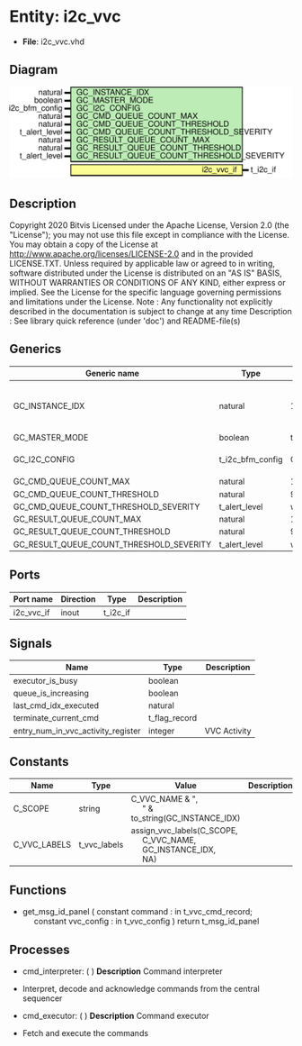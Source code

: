 # Entity: i2c_vvc

- **File**: i2c_vvc.vhd
## Diagram

![Diagram](i2c_vvc.svg "Diagram")
## Description

Copyright 2020 Bitvis
Licensed under the Apache License, Version 2.0 (the "License"); you may not use this file except in compliance with the License.
You may obtain a copy of the License at http://www.apache.org/licenses/LICENSE-2.0 and in the provided LICENSE.TXT.
Unless required by applicable law or agreed to in writing, software distributed under the License is distributed on
an "AS IS" BASIS, WITHOUT WARRANTIES OR CONDITIONS OF ANY KIND, either express or implied.
See the License for the specific language governing permissions and limitations under the License.
Note : Any functionality not explicitly described in the documentation is subject to change at any time
Description   : See library quick reference (under 'doc') and README-file(s)
## Generics

| Generic name                             | Type             | Value                    | Description                               |
| ---------------------------------------- | ---------------- | ------------------------ | ----------------------------------------- |
| GC_INSTANCE_IDX                          | natural          | 1                        | Instance index for this I2C_VVCT instance |
| GC_MASTER_MODE                           | boolean          | true                     |                                           |
| GC_I2C_CONFIG                            | t_i2c_bfm_config | C_I2C_BFM_CONFIG_DEFAULT | Behavior specification for BFM            |
| GC_CMD_QUEUE_COUNT_MAX                   | natural          | 1000                     |                                           |
| GC_CMD_QUEUE_COUNT_THRESHOLD             | natural          | 950                      |                                           |
| GC_CMD_QUEUE_COUNT_THRESHOLD_SEVERITY    | t_alert_level    | warning                  |                                           |
| GC_RESULT_QUEUE_COUNT_MAX                | natural          | 1000                     |                                           |
| GC_RESULT_QUEUE_COUNT_THRESHOLD          | natural          | 950                      |                                           |
| GC_RESULT_QUEUE_COUNT_THRESHOLD_SEVERITY | t_alert_level    | warning                  |                                           |
## Ports

| Port name  | Direction | Type     | Description |
| ---------- | --------- | -------- | ----------- |
| i2c_vvc_if | inout     | t_i2c_if |             |
## Signals

| Name                               | Type          | Description   |
| ---------------------------------- | ------------- | ------------- |
| executor_is_busy                   | boolean       |               |
| queue_is_increasing                | boolean       |               |
| last_cmd_idx_executed              | natural       |               |
| terminate_current_cmd              | t_flag_record |               |
| entry_num_in_vvc_activity_register | integer       | VVC Activity  |
## Constants

| Name         | Type         | Value                                                                                                                                                                    | Description |
| ------------ | ------------ | ------------------------------------------------------------------------------------------------------------------------------------------------------------------------ | ----------- |
| C_SCOPE      | string       |  C_VVC_NAME & ",<br><span style="padding-left:20px">" & to_string(GC_INSTANCE_IDX)                                                                                       |             |
| C_VVC_LABELS | t_vvc_labels |  assign_vvc_labels(C_SCOPE,<br><span style="padding-left:20px"> C_VVC_NAME,<br><span style="padding-left:20px"> GC_INSTANCE_IDX,<br><span style="padding-left:20px"> NA) |             |
## Functions
- get_msg_id_panel <font id="function_arguments">( constant command    : in t_vvc_cmd_record;<br><span style="padding-left:20px"> constant vvc_config : in t_vvc_config ) </font> <font id="function_return">return t_msg_id_panel </font>
## Processes
- cmd_interpreter: (  )
**Description**
Command interpreter
- Interpret, decode and acknowledge commands from the central sequencer

- cmd_executor: (  )
**Description**
Command executor
- Fetch and execute the commands

